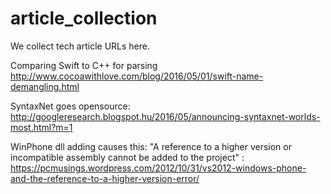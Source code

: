 # article_collection
We collect tech article URLs here.

Comparing Swift to C++ for parsing
http://www.cocoawithlove.com/blog/2016/05/01/swift-name-demangling.html

SyntaxNet goes opensource:
http://googleresearch.blogspot.hu/2016/05/announcing-syntaxnet-worlds-most.html?m=1

WinPhone dll adding causes this: "A reference to a higher version or incompatible assembly cannot be added to the project" : https://pcmusings.wordpress.com/2012/10/31/vs2012-windows-phone-and-the-reference-to-a-higher-version-error/
